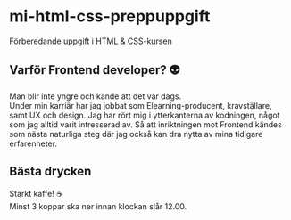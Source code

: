 # mi-html-css-preppuppgift
Förberedande uppgift i HTML &amp; CSS-kursen

## Varför Frontend developer? :alien:
Man blir inte yngre och kände att det var dags.  
Under min karriär har jag jobbat som Elearning-producent, kravställare, samt UX och design. Jag har rört mig i ytterkanterna av kodningen, något som jag alltid varit intresserad av. Så att inriktningen mot Frontend kändes som nästa naturliga steg där jag också kan dra nytta av mina tidigare erfarenheter.

## Bästa drycken
Starkt kaffe! :coffee:  
Minst 3 koppar ska ner innan klockan slår 12.00.